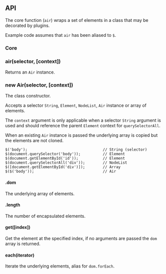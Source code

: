 ## API

The core function (`air`) wraps a set of elements in a class that may be decorated by plugins.

Example code assumes that `air` has been aliased to `$`.

### Core

### air(selector, [context])

Returns an `Air` instance.

### new Air(selector, [context])

The class constructor.

Accepts a selector `String`, `Element`, `NodeList`, `Air` instance or array of elements.

The `context` argument is only applicable when a selector `String` argument is used and should reference the parent `Element` context for `querySelectorAll`.

When an existing `Air` instance is passed the underlying array is copied but the elements are not cloned.

```
$('body');                                  // String (selector)
$(document.querySelector('body'));          // Element
$(document.getElementById('id'));           // Element
$(document.querySelectorAll('div'));        // NodeList
$([document.getElementById('div')]);        // Array
$($('body'));                               // Air
```

#### .dom

The underlying array of elements.

#### .length

The number of encapsulated elements.

#### get([index])

Get the element at the specified index, if no arguments are passed the `dom` array is returned.

#### each(iterator)

Iterate the underlying elements, alias for `dom.forEach`.
